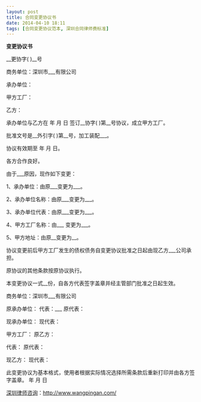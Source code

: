 ```yaml
---
layout: post
title: 合同变更协议书
date: 2014-04-10 18:11
tags: [合同变更协议范本, 深圳合同律师费标准]
---
```

<strong>变更协议书</strong>

__更协字( )__号

商务单位：深圳市___有限公司

承办单位：

甲方工厂：

乙方：

承办单位与乙方在 年 月 日 签订__协字( )第__号协议，成立甲方工厂。

批准文号是__外引字( )第__号，加工装配___。

协议有效期至 年 月 日。

各方合作良好。

由于___原因，现作如下变更：

1、承办单位：由原___变更为___。

2、承办单位名称：由原___变更为___。

3、承办单位代表：由原___变更为___。

4、甲方工厂名称：由___ 变更为___。

5、甲方地址：由原__变更为__。

协议变更前后甲方工厂发生的债权债务自变更协议批准之日起由现乙方___公司承担。

原协议的其他条款按原协议执行。

本变更协议一式__份，自各方代表签字盖章并经主管部门批准之日起生效。

商务单位：深圳市___有限公司

原承办单位：
代表：___
原代表：

现承办单位：
现代表：

甲方工厂：
原乙方：

代表：
原代表：

现乙方：
现代表：

此变更协议为基本格式，使用者根据实际情况选择所需条款后重新打印并由各方签字盖章。
年 月 日

<a href="http://www.wangpingan.com/">深圳律师咨询</a>：<a href="http://www.wangpingan.com/">http://www.wangpingan.com/</a>


